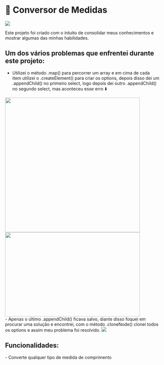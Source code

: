 <h1>📒 Conversor de Medidas</h1>

<img src="https://user-images.githubusercontent.com/99915608/194779915-023fd681-5e12-49e5-a22d-710e67204b73.png"/>


Este projeto foi criado com o intuito de consolidar meus conhecimentos e mostrar algumas das minhas habilidades.

<h2>Um dos vários problemas que enfrentei durante este projeto:</h2>

- Utilizei o método .map() para percorrer um array e em cima de cada item utilizei o .createElement() para criar os options, depois disso dei um .appendChild() no primeiro select, logo depois dei outro .appendChild() no segundo select, mas aconteceu esse erro ⬇️
<div display=flex>
<img src="https://user-images.githubusercontent.com/99915608/194962226-1356edf1-5892-4c33-92c1-67f42d0784e8.png" width=440px/>
<img src="https://user-images.githubusercontent.com/99915608/194962468-96e73d0f-c22a-4fc1-8514-f62680972ec9.png" width=440px height=275px/>
</div>
- Apenas o último .appendChild() ficava salvo, diante disso foquei em procurar uma solução e encontrei, com o método .cloneNode() clonei todos os options e assim meu problema foi resolvido.
<img src="https://user-images.githubusercontent.com/99915608/194963373-0d38aff5-5697-486d-bcb0-31ae3e81f9d6.png"/>
<h2>Funcionalidades:</h2>
- Converte qualquer tipo de medida de comprimento
